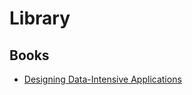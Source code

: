 # Library

## Books

- [Designing Data-Intensive Applications](designing_data_intensive_applications/index.md)
